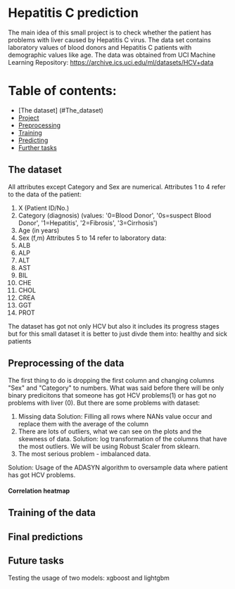 # Hepatitis C prediction 
The main idea of this small project is to check whether the patient has problems with liver caused by Hepatitis C virus. The data set contains laboratory values of blood donors and Hepatitis C patients with demographic values like age.
The data was obtained from UCI Machine Learning Repository: https://archive.ics.uci.edu/ml/datasets/HCV+data

# Table of contents:
- [The dataset] (#The_dataset)
- [Project](#Project)
- [Preprocessing](#Preprocessing)
- [Training](#Training)
- [Predicting](#Predicting)
- [Further tasks](#Further_tasks)

## The dataset <a name="The_dataset"></a>
All attributes except Category and Sex are numerical.
Attributes 1 to 4 refer to the data of the patient:
1) X (Patient ID/No.)
2) Category (diagnosis) (values: '0=Blood Donor', '0s=suspect Blood Donor', '1=Hepatitis', '2=Fibrosis', '3=Cirrhosis')
3) Age (in years)
4) Sex (f,m)
Attributes 5 to 14 refer to laboratory data:
5) ALB
6) ALP
7) ALT
8) AST
9) BIL
10) CHE
11) CHOL
12) CREA
13) GGT
14) PROT

The dataset has got not only HCV but also it includes its progress stages but for this small dataset it is better to just divde them into: healthy and sick patients 

## Preprocessing of the data <a name="Preprocessing"></a>
The first thing to do is dropping the first column and changing columns "Sex" and "Category" to numbers. What was said before there will be only binary predicitons that someone has got HCV problems(1) or has got no problems with liver (0). 
But there are some problems with dataset:
1. Missing data 
Solution: Filling all rows where NANs value occur and replace them with the average of the column
2. There are lots of outliers, what we can see on the plots and the skewness of data. 
Solution: log transformation of the columns that have the most outliers. We will be using Robust Scaler from sklearn.  
3. The most serious problem - imbalanced data. 

Solution: Usage of the ADASYN algorithm to oversample data where patient has got HCV problems. 

#### Correlation heatmap 


## Training of the data <a name="Training"></a>

## Final predictions <a name="Evaluating"></a>

## Future tasks <a name="Future_tasks"></a>
Testing the usage of two models: xgboost and lightgbm 
